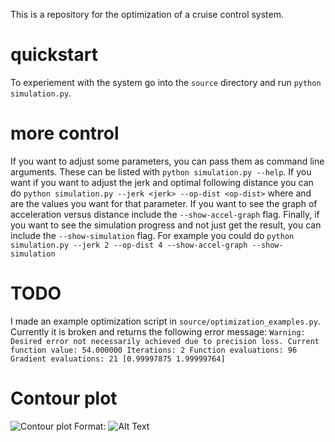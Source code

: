 This is a repository for the optimization of a cruise control system.

# quickstart 
To experiement with the system go into the `source` directory and run `python simulation.py`.

# more control
If you want to adjust some parameters, you can pass them as command line arguments. These can be listed with `python simulation.py --help`. If you want if you want to adjust the jerk and optimal following distance you can do `python simulation.py --jerk <jerk> --op-dist <op-dist>` where <jerk> and <op-dist> are the values you want for that parameter. If you want to see the graph of acceleration versus distance include the `--show-accel-graph` flag. Finally, if you want to see the simulation progress and not just get the result, you can include the `--show-simulation` flag. For example you could do `python simulation.py --jerk 2 --op-dist 4 --show-accel-graph --show-simulation`

# TODO 
I made an example optimization script in `source/optimization_examples.py`. Currently it is broken and returns the following error message: `Warning: Desired error not necessarily achieved due to precision loss.
         Current function value: 54.000000
         Iterations: 2
         Function evaluations: 96
         Gradient evaluations: 21
	[0.99997875 1.99999764]`

# Contour plot
![Contour plot](countour.png)
Format: ![Alt Text](url)
